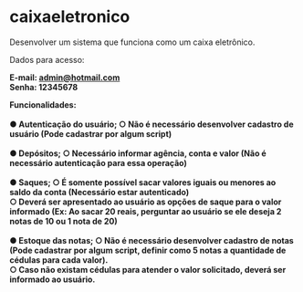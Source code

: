 # caixaeletronico
Desenvolver um sistema que funciona como um caixa eletrônico.

Dados para acesso: 

<b>E-mail:<b> admin@hotmail.com
<br>
<b>Senha:</b> 12345678
    
Funcionalidades:<br><br>
● Autenticação do usuário;
○ Não é necessário desenvolver cadastro de usuário (Pode cadastrar por
algum script) <br><br>
● Depósitos;
○ Necessário informar agência, conta e valor (Não é necessário
autenticação para essa operação) <br><br>
● Saques;
○ É somente possível sacar valores iguais ou menores ao saldo da conta
(Necessário estar autenticado)<br>
○ Deverá ser apresentado ao usuário as opções de saque para o valor
informado (Ex: Ao sacar 20 reais, perguntar ao usuário se ele deseja 2
notas de 10 ou 1 nota de 20)<br><br>
● Estoque das notas;
○ Não é necessário desenvolver cadastro de notas (Pode cadastrar por
algum script, definir como 5 notas a quantidade de cédulas para cada
valor).<br>
○ Caso não existam cédulas para atender o valor solicitado, deverá ser
informado ao usuário.

